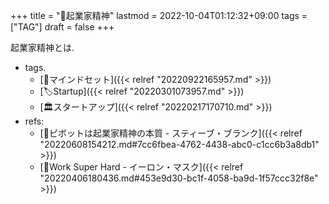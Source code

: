 +++
title = "🔖起業家精神"
lastmod = 2022-10-04T01:12:32+09:00
tags = ["TAG"]
draft = false
+++

起業家精神とは.

-   tags.
    -   [🔖マインドセット]({{< relref "20220922165957.md" >}})
    -   [🏷Startup]({{< relref "20220301073957.md" >}})
    -   [🏛スタートアップ]({{< relref "20220217170710.md" >}})
-   refs:
    -   [📜ピボットは起業家精神の本質 - スティーブ・ブランク]({{< relref "20220608154212.md#7cc6fbea-4762-4438-abc0-c1cc6b3a8db1" >}})
    -   [📜Work Super Hard - イーロン・マスク]({{< relref "20220406180436.md#453e9d30-bc1f-4058-ba9d-1f57ccc32f8e" >}})
